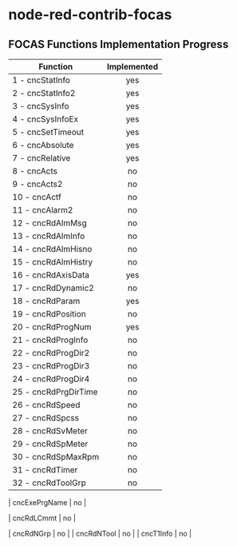 # node-red-contrib-focas

## FOCAS Functions Implementation Progress

| Function              | Implemented |
| --------------------- | :---------: |
| 1 - cncStatInfo       |     yes     |
| 2 - cncStatInfo2      |     yes     |
| 3 - cncSysInfo        |     yes     |
| 4 - cncSysInfoEx      |     yes     |
| 5 - cncSetTimeout     |     yes     |
| 6 - cncAbsolute       |     yes     |
| 7 - cncRelative       |     yes     |
| 8 - cncActs           |     no      |
| 9 - cncActs2          |     no      |
| 10 - cncActf          |     no      |
| 11 - cncAlarm2        |     no      |
| 12 - cncRdAlmMsg      |     no      |
| 13 - cncRdAlmInfo     |     no      |
| 14 - cncRdAlmHisno    |     no      |
| 15 - cncRdAlmHistry   |     no      |
| 16 - cncRdAxisData    |     yes     |
| 17 - cncRdDynamic2    |     no      |
| 18 - cncRdParam       |     yes     |
| 19 - cncRdPosition    |     no      |
| 20 - cncRdProgNum     |     yes     |
| 21 - cncRdProgInfo    |     no      |
| 22 - cncRdProgDir2    |     no      |
| 23 - cncRdProgDir3    |     no      |
| 24 - cncRdProgDir4    |     no      |
| 25 - cncRdPrgDirTime  |     no      |
| 26 - cncRdSpeed       |     no      |
| 27 - cncRdSpcss       |     no      |
| 28 - cncRdSvMeter     |     no      |
| 29 - cncRdSpMeter     |     no      |
| 30 - cncRdSpMaxRpm    |     no      |
| 31 - cncRdTimer       |     no      |
| 32 - cncRdToolGrp     |     no      |
























| cncExePrgName    |     no      |

| cncRdLCmmt       |     no      |


| cncRdNGrp        |     no      |
| cncRdNTool       |     no      |
| cncT1Info        |     no      |

